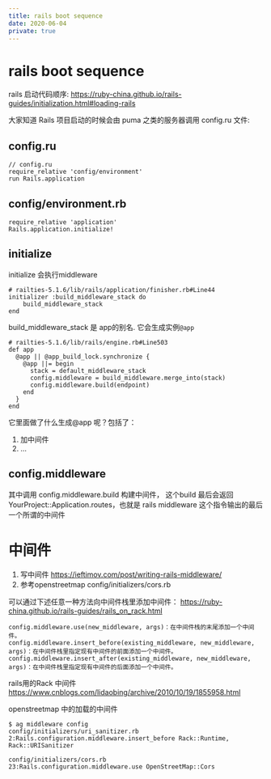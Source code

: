 ```yaml
---
title: rails boot sequence
date: 2020-06-04
private: true
---
```

# rails boot sequence
rails 启动代码顺序: https://ruby-china.github.io/rails-guides/initialization.html#loading-rails

大家知道 Rails 项目启动的时候会由 puma 之类的服务器调用 config.ru 文件:

## config.ru
    // config.ru
    require_relative 'config/environment'
    run Rails.application

## config/environment.rb
    require_relative 'application'
    Rails.application.initialize!

## initialize
initialize 会执行middleware

    # railties-5.1.6/lib/rails/application/finisher.rb#Line44
    initializer :build_middleware_stack do
        build_middleware_stack
    end

build_middleware_stack 是 app的别名. 它会生成实例`@app`

    # railties-5.1.6/lib/rails/engine.rb#Line503
    def app
      @app || @app_build_lock.synchronize {
        @app ||= begin
          stack = default_middleware_stack
          config.middleware = build_middleware.merge_into(stack)
          config.middleware.build(endpoint)
        end
      }
    end

它里面做了什么生成@app 呢？包括了：
1. 加中间件
2. ...
## config.middleware
其中调用 config.middleware.build 构建中间件， 
这个build 最后会返回 YourProject::Application.routes，也就是 rails middleware 这个指令输出的最后一个所谓的中间件

# 中间件
1. 写中间件
https://ieftimov.com/post/writing-rails-middleware/
2. 参考openstreetmap config/initializers/cors.rb

可以通过下述任意一种方法向中间件栈里添加中间件： https://ruby-china.github.io/rails-guides/rails_on_rack.html

    config.middleware.use(new_middleware, args)：在中间件栈的末尾添加一个中间件。
    config.middleware.insert_before(existing_middleware, new_middleware, args)：在中间件栈里指定现有中间件的前面添加一个中间件。
    config.middleware.insert_after(existing_middleware, new_middleware, args)：在中间件栈里指定现有中间件的后面添加一个中间件。

rails用的Rack 中间件
https://www.cnblogs.com/lidaobing/archive/2010/10/19/1855958.html

openstreetmap 中的加载的中间件

    $ ag middleware config
    config/initializers/uri_sanitizer.rb
    2:Rails.configuration.middleware.insert_before Rack::Runtime, Rack::URISanitizer

    config/initializers/cors.rb
    23:Rails.configuration.middleware.use OpenStreetMap::Cors 
